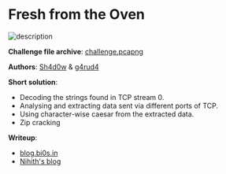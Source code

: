 # Fresh from the Oven

![description](description.png)

**Challenge file archive**: [challenge.pcapng](Handout/challenge.pcapng)

**Authors**: [Sh4d0w](https://twitter.com/__Sh4d0w__) & [g4rud4](https://twitter.com/NihithNihi)

**Short solution**:

+ Decoding the strings found in TCP stream 0.
+ Analysing and extracting data sent via different ports of TCP.
+ Using character-wise caesar from the extracted data.
+ Zip cracking

**Writeup**: 

+ [blog.bi0s.in](https://blog.bi0s.in/2019/10/03/Forensics/InCTFi19-FreshFromTheOven/)
+ [Nihith's blog](https://g4rud4.gitlab.io/2019/InCTFi19-Fresh-From-the-Oven/)
